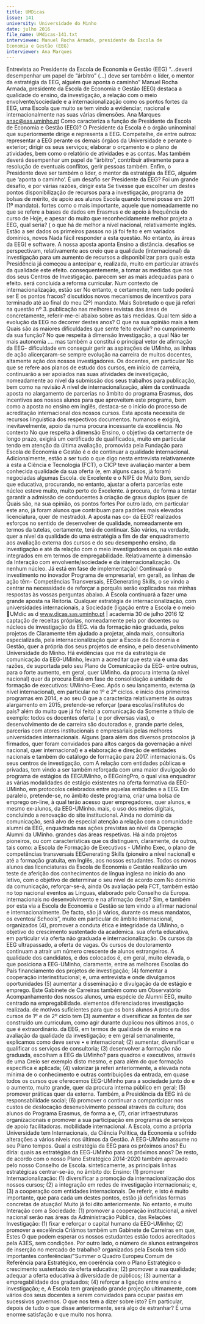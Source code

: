 ```yaml
---
title: UMDicas
issue: 141
university: Universidade do Minho
date: julho 2016
file_name: UMdicas-141.txt
interviewee: Manuel Rocha Armada, presidente da Escola de
Economia e Gestão (EEG)
interviewer: Ana Marques
---
```


Entrevista ao Presidente da Escola de Economia e Gestão (EEG)
“…deverá desempenhar um papel de “árbitro” (…) deve ser também o líder, o mentor da
estratégia da EEG, alguém que aponta o caminho”
Manuel Rocha Armada, presidente da Escola de
Economia e Gestão (EEG) destaca a qualidade
do ensino, da investigação, a relação com o meio
envolvente/sociedade e a internacionalização como
os pontos fortes da EEG, uma Escola que muito se
tem vindo a evidenciar, nacional e internacionalmente
nas suas várias dimensões.
Ana Marques
anac@sas.uminho.pt
Como caracteriza a função de Presidente da
Escola de Economia e Gestão (EEG)?
O Presidente da Escola é o órgão uninominal que
superiormente dirige e representa a EEG. Competelhe, de entre outros: representar a EEG perante os
demais órgãos da Universidade e perante o exterior;
dirigir os seus serviços; elaborar o orçamento e
o plano de atividades, bem como o relatório de
atividades e as contas.
Mas também deverá desempenhar um papel de
“árbitro”, contribuir ativamente para a resolução de
eventuais conflitos, gerir pessoas também. Enfim,
o Presidente deve ser também o líder, o mentor da
estratégia da EEG, alguém que ‘aponta o caminho’.
É um desafio ser Presidente da EEG?
Foi um grande desafio, e por várias razões, dirigir esta
Se tivesse que escolher um destes pontos
disponibilização de recursos para a investigação,
programa de bolsas de mérito, de apoio aos alunos
Escola quando tomei posse em 2011 (1º mandato).
fortes como o mais importante, aquele que
nomeadamente no que se refere a bases de dados
em Erasmus e de apoio à frequência do curso de
Hoje, e apesar do muito que reconhecidamente
melhor projeta a EEG, qual seria?
( o que há de melhor a nível nacional, relativamente
inglês. Estão a ser dados os primeiros passos no
já foi feito e em variados domínios, novos
Nada fácil responder a esta questão. No entanto,
às áreas da EEG) e software. A nossa aposta aponta
Ensino a distância.
desafios se perspectivam, relativamente aos
creio que a qualidade (internacional) da investigação
para um aumento de recursos a disponibilizar para
quais esta Presidência já começou a antecipar e,
realizada, muito em particular através da qualidade
este efeito.
consequentemente, a tomar as medidas que nos
dos seus Centros de Investigação.
parecem ser as mais adequadas para o efeito.
será concluída a reforma curricular.
Num contexto de internacionalização, estão ser
No entanto, e certamente, nem tudo poderá ser
E os pontos fracos?
discutidos novos mecanismos de incentivos para
terminado até ao final do meu (2º) mandato. Mais
Sobretudo o que já referi na questão nº 3.
publicação nas melhores revistas das áreas de
concretamente, referir-me-ei abaixo sobre as tais
medidas.
Qual tem sido a evolução da EEG no decorrer
destes anos? O que na sua opinião mais a tem
Quais são as maiores dificuldades que sente
feito evoluir?
no cumprimento da sua função?
No que respeita à dimensão Investigação, a qual
Não ter mais autonomia .... mas também a
constitui o principal vetor de afirmação da EEG-
dificuldade em conseguir gerir as aspirações de
UMinho, as linhas de ação alicerçaram-se sempre
evolução na carreira de muitos docentes, altamente
ação dos nossos investigadores. Os docentes, em
particular
No que se refere aos planos de estudo dos cursos,
em início de carreira, continuarão a
ser apoiados nas suas atividades de investigação,
nomeadamente ao nível da submissão dos seus
trabalhos para publicação, bem como na revisão
A nível de internacionalização, além da continuada
aposta no alargamento de parcerias no âmbito
do programa Erasmus, dos incentivos aos nossos
alunos para que aproveitem este programa, bem
como a aposta no ensino em inglês, destaca-se o
início do processo de acreditação internacional dos
nossos cursos. Esta aposta necessita de recursos
linguística dos respectivos documentos.
humanos e exigirá, inevitavelmente, apoio da
numa procura incessante da excelência. No contexto
No que respeita à dimensão Ensino, o objetivo da
certamente de longo prazo, exigirá um certificado de
qualificados, muito em particular tendo em atenção
da última avaliação, promovida pela Fundação para
Escola de Economia e Gestão é o de continuar a
qualidade internacional. Adicionalmente, estão a ser
tudo o que digo nesta entrevista relativamente a esta
a Ciência e Tecnologia (FCT), o CICP teve avaliação
manter a bem conhecida qualidade da sua oferta
(e, em alguns casos, já foram) negociadas algumas
Escola.
de Excelente e o NIPE de Muito Bom, sendo que
educativa, procurando, no entanto, ajustar a oferta
parcerias
este núcleo esteve muito, muito perto do Excelente.
à procura, de forma a tentar garantir a admissão de
conducentes à criação de graus duplos (quer de
Quais são, na sua opinião, os pontos fortes
Por outro lado, em particular este ano, já foram
alunos que contribuam para padrões mais elevados
licenciatura, quer de mestrado). A aposta nas co-
da EEG?
realizados esforços no sentido de desenvolver
de qualidade, nomeadamente em termos da
tutelas, certamente, terá de continuar.
São vários, na verdade, quer a nível da qualidade do
uma estratégia a fim de dar enquadramento aos
avaliação externa dos cursos e do seu desempenho
ensino, da investigação e até da relação com o meio
investigadores os quais não estão integrados em
em termos de empregabilidade.
Relativamente à dimensão da Interação com
envolvente/sociedade e da internacionalização. Os
nenhum núcleo. Já está em fase de implementação!
Continuará o investimento no inovador Programa de
empresarial, em geral), as linhas de ação têm-
Competências Transversais, EEGenerating Skills, o
se vindo a centrar na necessidade de reforçar a
porquês serão explicados nas minhas respostas às
vossas perguntas abaixo.
A Escola continuará a fazer uma grande aposta na
Reitoria. Qualquer estratégia de internacionalização,
com
universidades
internacionais,
a Sociedade (ligação entre a Escola e o meio
UMdic
as
d
www.dicas.sas.uminho.pt | academia 30 de julho 2016
12
captação de receitas próprias, nomeadamente pela
por docentes ou núcleos de investigação da EEG.
via da formação não graduada, pelos projetos de
Claramente têm ajudado a projetar, ainda mais,
consultoria especializada, pela internacionalização
quer a Escola de Economia e Gestão, quer a própria
dos seus projetos de ensino, e pelo desenvolvimento
Universidade do Minho. Há evidências que me
da estratégia de comunicação da EEG-UMinho,
levam a acreditar que esta via é uma das razões, de
suportada pelo seu Plano de Comunicação da EEG-
entre outras, para o forte aumento, em geral, quer
UMinho.
da procura interna (a nível nacional) quer da procura
Está em fase de consolidação a unidade de formação
de executivos: UMinho-Exec. Após o seu lançamento,
externa (a nível internacional), em particular no 1º
e 2º ciclos.
e início dos primeiros programas em 2014, e ao seu
O que a caracteriza relativamente às outras
alargamento em 2015, pretende-se reforçar (para
escolas/institutos do país?
além do muito que já foi feito) a comunicação da
Somente a titulo de exemplo: todos os docentes
oferta ( e por diversas vias), o desenvolvimento de
de carreira são doutorados e, grande parte deles,
parcerias com atores institucionais e empresariais
pelas melhores universidades internacionais. Alguns
(para além dos diversos protocolos já firmados, quer
foram convidados para altos cargos da governação
a nível nacional, quer internacional) e a elaboração
e direção de entidades nacionais e também
do catálogo de formação para 2017.
internacionais. Os seus centros de investigação, com
A relação com entidades públicas e privadas, tem
vindo a ser também reforçada com uma maior
divulgação do programa de estágios da EEGUMinho, o EEGoingPro, o qual visa enquadrar as
várias modalidades de estágio existentes na oferta
formativa da EEG-UMinho, em protocolos celebrados
entre aquelas entidades e a EEG. Em paralelo,
pretende-se, no âmbito deste programa, criar uma
bolsa de emprego on-line, à qual terão acesso quer
empregadores, quer alunos, e mesmo ex-alunos, da
EEG-UMinho.
mais, o uso dos meios digitais, concluindo a
renovação do site institucional. Ainda no domínio
da comunicação, será alvo de especial atenção
a relação com a comunidade alumni da EEG,
enquadrada nas ações previstas ao nível da
Operação Alumni da UMinho.
grandes
das áreas respetivas. Há ainda projetos pioneiros, ou
com características que os distinguem, claramente,
de outros, tais como: a Escola de Formação de
Executivos - UMinho Exec, o plano de competências
transversais EEGenerating Skills (pioneiro a nível
nacional) e até a formação gratuita, em Inglês,
aos nossos estudantes. Todos os novos alunos
das licenciaturas da Escola de Economia e Gestão
realizarão um teste de aferição dos conhecimentos
de língua inglesa no início do ano letivo, com o
objetivo de determinar o seu nível de acordo com
No domínio da comunicação, reforçar-se-á, ainda
Os
avaliação pela FCT, também estão no top nacional
eventos
as Línguas, elaborado pelo Conselho da Europa.
internacionais
no desenvolvimento e na afirmação desta?
Sim, e também por esta via a Escola de
Economia e Gestão se tem vindo a afirmar
nacional e internacionalmente. De facto, são já
vários, durante os meus mandatos, os eventos/
Schools”,
muito
em
particular de âmbito internacional, organizados
(4), promover a conduta ética e integridade
da UMinho, o objetivo do crescimento sustentado da
académica.
sua oferta educativa, em particular via oferta não
graduada e internacionalização. Os cursos da EEG
ultrapassado, a oferta de vagas. Os cursos de
doutoramento continuam a atrair um número
crescente de alunos estrangeiros. A qualidade
dos candidatos, e dos colocados é, em geral,
muito elevada, o que posiciona a EEG-UMinho,
claramente, entre as melhores Escolas do País
financiamento dos projetos de investigação;
(4) fomentar a cooperação interinstitucional; e,
uma entrevista e onde divulgamos oportunidades
(5) aumentar a disseminação e divulgação da
de estágio e emprego. Este Gabinete de Carreiras
também
como
um
Observatório
Acompanhamento dos nossos alunos, uma espécie
de Alumni EEG, muito centrado na empregabilidade.
elementos
diferenciadores
investigação realizada.
de
motivos suficientes para que os bons alunos
A procura dos cursos de 1º e de 2º ciclo tem
(3) aumentar e diversificar as fontes de
ser construído um curriculum, como agir durante
duplicou nos últimos anos, o que é extraordinário.
da EEG, em termos de qualidade de ensino e
na avaliação da qualidade da investigação;
e em geral semanalmente, explicamos como deve
serve
•
e internacional; (2) aumentar, diversificar
e qualificar os serviços de consultoria; (3)
desenvolver a formação não graduada,
escolham a EEG da UMinho?
para quadros e executivos, através de uma
Creio ser exemplo disto mesmo, e para além do que
formação específica e aplicada; (4) valorizar
já referi anteriormente, a elevada nota mínima de
o conhecimento e outras contribuições da
entrada, em quase todos os cursos que oferecemos
EEG-UMinho para a sociedade junto do
e o aumento, muito grande, quer da procura interna
público em geral; (5) promover práticas
quer da externa. Também, a Presidência da EEG irá
de responsabilidade social; (6) promover o
continuar a comparticipar nos custos de deslocação
desenvolvimento pessoal através da cultura;
dos alunos do Programa Erasmus, de forma a
e, (7), criar infraestruturas organizacionais e
promover a sua participação em programas de
serviços de apoio facilitadoras.
mobilidade internacional.
A Escola, como a própria Universidade tem
Internacionais, da Ciência Política, da Economia e
sofrido alterações a vários níveis nos últimos
da Gestão. A EEG-UMinho assume no seu Plano
tempos. Qual a estratégia da EEG para os
próximos anos?
Eu diria: quais as estratégias da EEG-UMinho para
os próximos anos? De resto, de acordo com o nosso
Plano Estratégico 2014-2020 também aprovado
pelo nosso Conselho de Escola.
sinteticamente, as principais linhas estratégicas
centrar-se-ão, no âmbito do: 
Ensino: 
(1)
promover
Internacionalização: (1) diversificar a promoção
da internacionalização dos nossos cursos;
(2) a integração em redes de investigação
internacionais; e, (3) a cooperação com
entidades internacionais.
De referir, e isto é muito importante, que para
cada um destes pontos, estão já definidas formas
concretas de atuação!
Muito já foi dito anteriormente. No entanto, e muito
Interação com a Sociedade: (1) promover
a cooperação institucional, a nível nacional
serão
nas áreas da Administração Pública, das Relações
Investigação: (1) fixar e reforçar o capital humano
da EEG-UMinho; (2) promover a excelência
Criámos também um Gabinete de Carreiras em que,
Estes
O que podem esperar os nossos estudantes
estão todos acreditados pela A3ES, sem condições.
Por outro lado, o número de alunos estrangeiros
de inserção no mercado de trabalho?
organizados pela Escola tem sido importantes
conferências/”Summer
o Quadro Europeu Comum de Referência para
Estratégico, em coerência com o Plano Estratégico
o
crescimento
sustentado da oferta educativa; (2) promover
a sua qualidade; adequar a oferta educativa
à diversidade de públicos; (3) aumentar a
empregabilidade dos graduados; (4) reforçar
a ligação entre ensino e investigação; e,
A Escola tem granjeado grande projeção
ultimamente, com vários dos seus docentes
a serem convidados para ocupar pastas em
sucessivos governos. O que nos tem a dizer
sobre isto?
Em particular, depois de tudo o que disse
anteriormente, será algo de estranhar? É uma
enorme satisfação e que muito nos honra.
